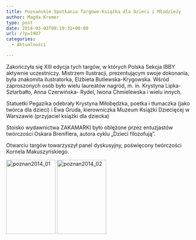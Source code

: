 ```yaml
---
title: Poznańskie Spotkania Targowe-Książka dla Dzieci i Młodzieży
author: Magda Kremer
type: post
date: 2014-03-03T08:19:31+00:00
url: /?p=1907
categories:
  - Aktualności

---
```

 

Zakończyła się XIII edycja tych targów, w których Polska Sekcja IBBY aktywnie uczestniczy. Mistrzem Ilustracji, prezentującym swoje dokonania, była znakomita ilustratorka, Elżbieta Butlewska-Krygowska. Wśród zaproszonych osób było wielu laureatów nagród, m. in. Krystyna Lipka-Sztarbałło, Anna Czerwińska- Rydel, Iwona Chmielewska i wielu innych.

Statuetki Pegazika odebrały Krystyna Miłobędzka, poetka i tłumaczka (jako twórca dla dzieci) i Ewa Gruda, kierowniczka Muzeum Książki Dziecięcej w Warszawie (przyjaciel książki dla dziecka)

Stoisko wydawnictwa ZAKAMARKI było oblężone przez entuzjastów twórczości Oskara Brenifiera, autora cyklu „Dzieci filozofują”.

Otwarciu targów towarzyszył panel dyskusyjny, poświęcony twórczości Kornela Makuszyńskiego.

<a href="http://www.ibby.pl/wp-content/uploads/2014/03/poznan2014_01.jpg" rel="lightbox[1907]"><img class="alignnone size-medium wp-image-1918" alt="poznan2014_01" src="http://www.ibby.pl/wp-content/uploads/2014/03/poznan2014_01-133x200.jpg" width="133" height="200" srcset="http://www.ibby.pl/wp-content/uploads/2014/03/poznan2014_01-133x200.jpg 133w, http://www.ibby.pl/wp-content/uploads/2014/03/poznan2014_01-66x100.jpg 66w, http://www.ibby.pl/wp-content/uploads/2014/03/poznan2014_01.jpg 400w" sizes="(max-width: 133px) 100vw, 133px" /></a> <a href="http://www.ibby.pl/wp-content/uploads/2014/03/poznan2014_02.jpg" rel="lightbox[1907]"><img class="alignnone size-medium wp-image-1919" alt="poznan2014_02" src="http://www.ibby.pl/wp-content/uploads/2014/03/poznan2014_02-133x200.jpg" width="133" height="200" srcset="http://www.ibby.pl/wp-content/uploads/2014/03/poznan2014_02-133x200.jpg 133w, http://www.ibby.pl/wp-content/uploads/2014/03/poznan2014_02-66x100.jpg 66w, http://www.ibby.pl/wp-content/uploads/2014/03/poznan2014_02.jpg 400w" sizes="(max-width: 133px) 100vw, 133px" /></a>

